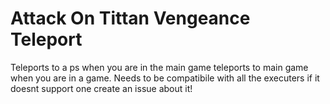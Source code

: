 # Attack On Tittan Vengeance Teleport
 Teleports to a ps when you are in the main game teleports to main game when you are in a game. Needs to be compatibile with all the executers if it doesnt support one create an issue about it!

